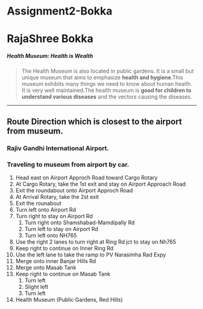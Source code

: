 # Assignment2-Bokka
# RajaShree Bokka
##### Health Museum: Health is Wealth
> The Health Museum is also located in public gardens. It is a small but unique museum that aims to   emphasize __health and hygiene__.This museum exhibits many things we need to know about human health. It is very well maintained.The health museum is **good for children to understand various diseases** and the vectors causing the diseases.
**** 
## Route Direction  which is closest to the airport from museum.
### Rajiv Gandhi International Airport.
### Traveling to museum from airport by car.
1.  Head east on Airport Approch Road toward Cargo Rotary
2. At Cargo Rotary, take the 1st exit and stay on Airport Approach Road
3.  Exit the roundabout onto Airport Approch Road
4.  At Arrival Rotary, take the 2st exit
5.  Exit the rounabout
6.  Turn left onto Airport Rd
7.  Turn right to stay on Airport Rd  
    1. Turn right onto Shamshabad-Mamdipally Rd
    2. Turn left to stay on Airport Rd
    3. Turn left onto NH765
8. Use the right 2 lanes to turn right at Ring Rd jct to stay on Nh765
9. Keep right to continue on Inner Ring Rd
10. Use the left lane to take the ramp to PV Narasimha Rad Expy
11. Merge onto inner Banjar Hills Rd
12. Merge onto Masab Tank
13. Keep right to continue on Masab Tank
    1. Turn left
    2. Slight left
    3. Turn left
14. Health Museum (Public Gardens, Red Hills)

